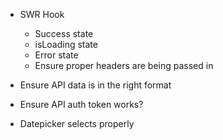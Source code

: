 - SWR Hook
  - Success state
  - isLoading state
  - Error state
  - Ensure proper headers are being passed in

- Ensure API data is in the right format
- Ensure API auth token works?

- Datepicker selects properly

